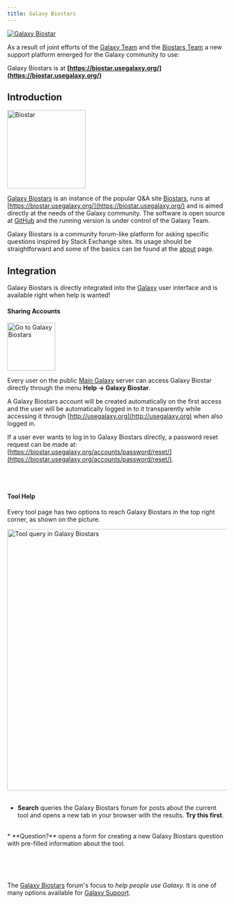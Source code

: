 ```yaml
---
title: Galaxy Biostars
---
```

<div class='center'><a href='https://biostar.usegalaxy.org/'><img src="/src/images/Logos/GalaxyBiostar.png" alt="Galaxy Biostar"  /></a></div>




As a result of joint efforts of the [Galaxy Team](/src/GalaxyTeam/index.md) and the [Biostars Team](https://github.com/ialbert/biostar-central/graphs/contributors) a new support platform emerged for the Galaxy community to use: 

Galaxy Biostars is at **[https://biostar.usegalaxy.org/](https://biostar.usegalaxy.org/)**

## Introduction

<div class='right'><a href='https://www.biostars.org/'><img src="/src/images/Logos/BiostarLogo.png" alt="Biostar" width="180" /></a></div>

[Galaxy Biostars](https://biostar.usegalaxy.org/) is an instance of the popular Q&A site [Biostars](https://www.biostars.org/), runs at [https://biostar.usegalaxy.org/](https://biostar.usegalaxy.org/) and is aimed directly at the needs of the Galaxy community. The software is open source at [GitHub](https://github.com/ialbert/biostar-central) and the running version is under control of the Galaxy Team.

Galaxy Biostars is a community forum-like platform for asking specific questions inspired by Stack Exchange sites. Its usage should be straightforward and some of the basics can be found at the [about](https://biostar.usegalaxy.org/info/about/) page.

## Integration

Galaxy Biostars is directly integrated into the [Galaxy](http://usegalaxy.org) user interface and is available right when help is wanted!

#### Sharing Accounts

<div class='left'><img src="/src/images/Screenshots/BiostarUserMenu.png" alt="Go to Galaxy Biostars" width="110" /></div>

Every user on the public [Main Galaxy](/src/Main/index.md) server can access Galaxy Biostar directly through the menu **Help &rarr; Galaxy Biostar**. 
<br />

A Galaxy Biostars account will be created automatically on the first access and the user will be automatically logged in to it transparently while accessing it through [http://usegalaxy.org](http://usegalaxy.org) when also logged in.
<br />

If a user ever wants to log in to Galaxy Biostars directly, a password reset request can be made at: [https://biostar.usegalaxy.org/accounts/password/reset/](https://biostar.usegalaxy.org/accounts/password/reset/).

<br /><br />
#### Tool Help

Every tool page has two options to reach Galaxy Biostars in the top right corner, as shown on the picture.

<div class='right'><img src="/src/images/Screenshots/BiostarToolMenu.png" alt="Tool query in Galaxy Biostars" width="600" /></div>

<br />

* **Search** queries the Galaxy Biostars forum for posts about the current tool and opens a new tab in your browser with the results. **Try this first**.

<br />
* **Question?** opens a form for creating a new Galaxy Biostars question with pre-filled information about the tool.

<br /><br /><br />

The [Galaxy Biostars](https://biostar.usegalaxy.org/) forum's focus to *help people use Galaxy.* It is one of many options available for [Galaxy Support](/src/support/index.md).
